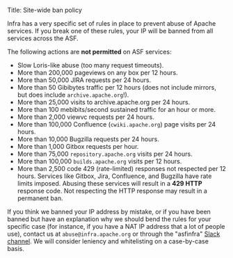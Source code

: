 Title: Site-wide ban policy

Infra has a very specific set of rules in place to prevent abuse of Apache services. If you break one of these rules, your IP will be banned from all services across the ASF.

The following actions are **not permitted** on ASF services:

- Slow Loris-like abuse (too many request timeouts).
- More than 200,000 pageviews on any box per 12 hours.
- More than 50,000 JIRA requests per 24 hours.
- More than 50 Gibibytes traffic per 12 hours (does not include mirrors, but does include `archive.apache.org`!).
- More than 25,000 visits to archive.apache.org per 24 hours.
- More than 100 mebibits/second sustained traffic for an hour or more.
- More than 2,000 viewvc requests per 24 hours.
- More than 100,000 Confluence (`cwiki.apache.org`) page visits per 24 hours.
- More than 10,000 Bugzilla requests per 24 hours.
- More than 1,000 Gitbox requests per hour.
- More than 75,000 `repository.apache.org` visits per 24 hours.
- More than 100,000 `builds.apache.org` visits per 12 hours.
- More than 2,500 code 429 (rate-limited) responses not respected per 12 hours. Services like Gitbox, Jira, Confluence, and Bugzilla have rate limits imposed. Abusing these services will result in a **429 HTTP** response code. Not respecting the HTTP response may result in a permanent ban.

If you think we banned your IP address by mistake, or if you have been banned but have an explanation why we should bend the rules for your specific case (for instance, if you have a NAT IP address that a lot of people use), contact us at `abuse@infra.apache.org` or through the "asfinfra" <a href="https://the-asf.slack.com/" target="_blank">Slack channel</a>. We will consider leniency and whitelisting on a case-by-case basis.
